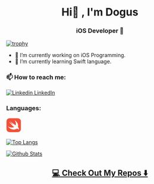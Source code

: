 <h1 align="center">Hi👋 , I'm Dogus</h1>
<h3 align="center">iOS Developer 🚀 </h3>

[![trophy](https://github-profile-trophy.vercel.app/?username=kaynakdgs)](https://github.com/kaynakdgs/github-profile-trophy)
- 🔭 I’m currently working on iOS Programming.
- 🌱 I’m currently learning Swift language.
<h3>📫 How to reach me:</h3>

[![Linkedin](https://i.stack.imgur.com/gVE0j.png) LinkedIn](https://www.linkedin.com/in/dogus-kaynak/)

<h3>Languages:</h3>

<p align="left"> <a href="https://developer.apple.com/swift/" target="_blank"> <img src="https://raw.githubusercontent.com/devicons/devicon/master/icons/swift/swift-original.svg" alt="swift" width="40" height="40"/>

![Top Langs](https://github-readme-stats.vercel.app/api/top-langs/?username=kaynakdgs&hide=TeX&layout=compact)

![Github Stats](https://github-readme-stats.vercel.app/api?username=kaynakdgs&count_private=true&show_icons=true&include_all_commits=true)


<h2  align="center">💻 Check Out My Repos ⬇️ </h2>
